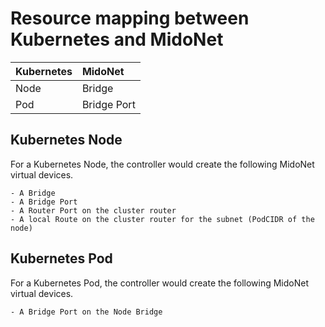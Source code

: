 Resource mapping between Kubernetes and MidoNet
===============================================

| Kubernetes | MidoNet     |
|:-----------|:------------|
| Node       | Bridge      |
| Pod        | Bridge Port |

Kubernetes Node
---------------

For a Kubernetes Node, the controller would create the following MidoNet
virtual devices.

    - A Bridge
    - A Bridge Port
    - A Router Port on the cluster router
    - A local Route on the cluster router for the subnet (PodCIDR of the node)

Kubernetes Pod
--------------

For a Kubernetes Pod, the controller would create the following MidoNet
virtual devices.

    - A Bridge Port on the Node Bridge
